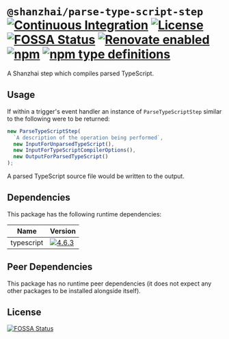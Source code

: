 # `@shanzhai/parse-type-script-step` [![Continuous Integration](https://github.com/jameswilddev/shanzhai/workflows/Continuous%20Integration/badge.svg)](https://github.com/jameswilddev/shanzhai/actions) [![License](https://img.shields.io/github/license/jameswilddev/shanzhai.svg)](https://github.com/jameswilddev/shanzhai/blob/master/license) [![FOSSA Status](https://app.fossa.io/api/projects/git%2Bgithub.com%2Fjameswilddev%2Fshanzhai.svg?type=shield)](https://app.fossa.io/projects/git%2Bgithub.com%2Fjameswilddev%2Fshanzhai?ref=badge_shield) [![Renovate enabled](https://img.shields.io/badge/renovate-enabled-brightgreen.svg)](https://renovatebot.com/) [![npm](https://img.shields.io/npm/v/@shanzhai/parse-type-script-step.svg)](https://www.npmjs.com/package/@shanzhai/parse-type-script-step) [![npm type definitions](https://img.shields.io/npm/types/@shanzhai/parse-type-script-step.svg)](https://www.npmjs.com/package/@shanzhai/parse-type-script-step)

A Shanzhai step which compiles parsed TypeScript.

## Usage

If within a trigger's event handler an instance of `ParseTypeScriptStep` similar
to the following were to be returned:

```typescript
new ParseTypeScriptStep(
  `A description of the operation being performed`,
  new InputForUnparsedTypeScript(),
  new InputForTypeScriptCompilerOptions(),
  new OutputForParsedTypeScript()
);
```

A parsed TypeScript source file would be written to the output.

## Dependencies

This package has the following runtime dependencies:

Name       | Version                                                                                          
---------- | -------------------------------------------------------------------------------------------------
typescript | [![4.6.3](https://img.shields.io/npm/v/typescript.svg)](https://www.npmjs.com/package/typescript)

## Peer Dependencies

This package has no runtime peer dependencies (it does not expect any other packages to be installed alongside itself).

## License

[![FOSSA Status](https://app.fossa.io/api/projects/git%2Bgithub.com%2Fjameswilddev%2Fshanzhai.svg?type=large)](https://app.fossa.io/projects/git%2Bgithub.com%2Fjameswilddev%2Fshanzhai?ref=badge_large)
